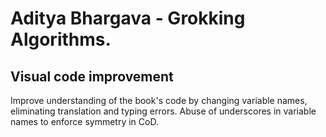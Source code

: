 # Aditya Bhargava - Grokking Algorithms.
## Visual code improvement

Improve understanding of the book's code by changing variable names, eliminating translation and typing errors.
Abuse of underscores in variable names to enforce symmetry in СoD.

